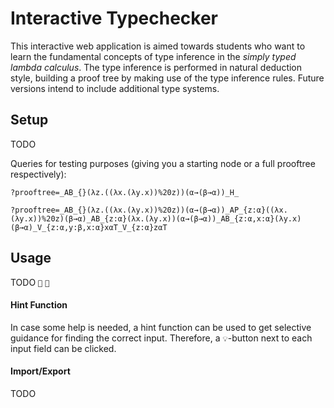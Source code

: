 # Interactive Typechecker

This interactive web application is aimed towards students who want to learn the fundamental concepts of type inference in the *simply typed lambda calculus*.
The type inference is performed in natural deduction style, building a proof tree by making use of the type inference rules.
Future versions intend to include additional type systems. 

## Setup

TODO

Queries for testing purposes (giving you a starting node or a full prooftree respectively):

`?prooftree=_AB_{}(λz.((λx.(λy.x))%20z))(α→(β→α))_H_`

`?prooftree=_AB_{}(λz.((λx.(λy.x))%20z))(α→(β→α))_AP_{z:α}((λx.(λy.x))%20z)(β→α)_AB_{z:α}(λx.(λy.x))(α→(β→α))_AB_{z:α,x:α}(λy.x)(β→α)_V_{z:α,y:β,x:α}xαT_V_{z:α}zαT`

## Usage

TODO `🧹` `💊`

#### Hint Function

In case some help is needed, a hint function can be used to get selective guidance for finding the correct input. 
Therefore, a `💡`-button next to each input field can be clicked.

#### Import/Export

TODO